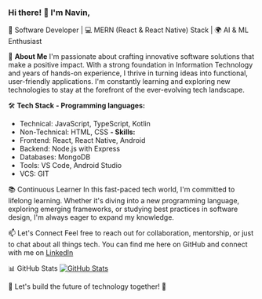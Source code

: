 ### Hi there! 👋 I'm Navin,

🚀 Software Developer | 💻 MERN (React & React Native) Stack | 🌍 AI & ML Enthusiast

🌟 **About Me**
I'm passionate about crafting innovative software solutions that make a positive impact. With a strong foundation in Information Technology and years of hands-on experience, I thrive in turning ideas into functional, user-friendly applications. I'm constantly learning and exploring new technologies to stay at the forefront of the ever-evolving tech landscape.

🛠️ **Tech Stack**
**- Programming languages:**
- Technical: JavaScript, TypeScript, Kotlin
- Non-Technical: HTML, CSS
**- Skills:**   
- Frontend: React, React Native, Android
- Backend: Node.js with Express
- Databases: MongoDB
- Tools: VS Code, Android Studio
- VCS: GIT

📚 Continuous Learner
In this fast-paced tech world, I'm committed to lifelong learning. Whether it's diving into a new programming language, exploring emerging frameworks, or studying best practices in software design, I'm always eager to expand my knowledge.
    
📫 Let's Connect
Feel free to reach out for collaboration, mentorship, or just to chat about all things tech. You can find me here on GitHub and connect with me on [LinkedIn](https://www.linkedin.com/in/navin-prasanth-r-1b6b1321b/)

📊 GitHub Stats
[![GitHub Stats](https://github-readme-stats.vercel.app/api?username=navinym10&show_icons=true&theme=dark)](https://github.com/navinym10)

🚀 Let's build the future of technology together! 🌟
